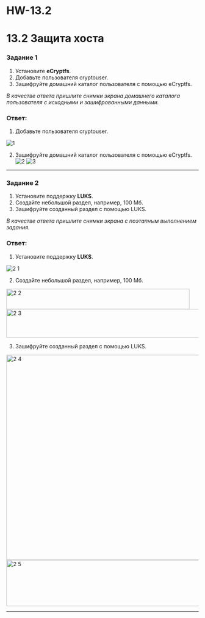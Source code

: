# HW-13.2
# 13.2 Защита хоста

### Задание 1

1. Установите **eCryptfs**.
2. Добавьте пользователя cryptouser.
3. Зашифруйте домашний каталог пользователя с помощью eCryptfs.

*В качестве ответа  пришлите снимки экрана домашнего каталога пользователя с исходными и зашифрованными данными.*  

### Ответ:

1. Добавьте пользователя cryptouser.

![1](https://github.com/user-attachments/assets/7d1231e3-28a1-4570-acac-b1cde2adbdb9)

2. Зашифруйте домашний каталог пользователя с помощью eCryptfs.
![2](https://github.com/user-attachments/assets/153573e0-8a56-4fe7-a5cc-81427bb776ee)
![3](https://github.com/user-attachments/assets/d7fa307e-0123-4723-a828-90aae1a612f3)


---

### Задание 2

1. Установите поддержку **LUKS**.
2. Создайте небольшой раздел, например, 100 Мб.
3. Зашифруйте созданный раздел с помощью LUKS.

*В качестве ответа пришлите снимки экрана с поэтапным выполнением задания.*

### Ответ:

1. Установите поддержку **LUKS**.

![2 1](https://github.com/user-attachments/assets/52f28bf9-cd3e-4bf9-86ef-1bffeaf77d89)

2. Создайте небольшой раздел, например, 100 Мб.
   
<img width="480" height="53" alt="2 2" src="https://github.com/user-attachments/assets/588b8e7d-297c-4939-a708-a49c93176d72" />
<img width="591" height="75" alt="2 3" src="https://github.com/user-attachments/assets/c82e1a1c-bee7-4028-a92c-0e629a481f94" />

3. Зашифруйте созданный раздел с помощью LUKS.

<img width="1038" height="538" alt="2 4" src="https://github.com/user-attachments/assets/c62d3924-dff7-4821-b6f5-88c9f6b0e5c3" />
<img width="520" height="121" alt="2 5" src="https://github.com/user-attachments/assets/8f9ed285-c3b9-4820-a6d3-443e9284e888" />

---
